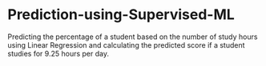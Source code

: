 # Prediction-using-Supervised-ML
Predicting the percentage of a student based on the number of study hours using Linear Regression and calculating the predicted score if a student studies for 9.25 hours per day.
